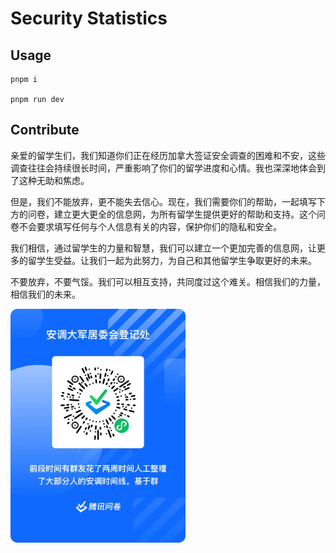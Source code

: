 # Security Statistics

## Usage

```
pnpm i

pnpm run dev
```

## Contribute
亲爱的留学生们，我们知道你们正在经历加拿大签证安全调查的困难和不安，这些调查往往会持续很长时间，严重影响了你们的留学进度和心情。我也深深地体会到了这种无助和焦虑。

但是，我们不能放弃，更不能失去信心。现在，我们需要你们的帮助，一起填写下方的问卷，建立更大更全的信息网，为所有留学生提供更好的帮助和支持。这个问卷不会要求填写任何与个人信息有关的内容，保护你们的隐私和安全。

我们相信，通过留学生的力量和智慧，我们可以建立一个更加完善的信息网，让更多的留学生受益。让我们一起为此努力，为自己和其他留学生争取更好的未来。

不要放弃，不要气馁。我们可以相互支持，共同度过这个难关。相信我们的力量，相信我们的未来。

<img src="./public/qrcode.jpg" width="280" />

